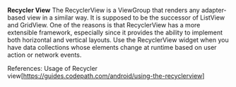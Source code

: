 **Recycler View**
The RecyclerView is a ViewGroup that renders any adapter-based view in a similar way. It is supposed to be the successor of ListView and GridView. One of the reasons is that RecyclerView has a more extensible framework, especially since it provides the ability to implement both horizontal and vertical layouts. Use the RecyclerView widget when you have data collections whose elements change at runtime based on user action or network events.

References:
Usage of Recycler view[https://guides.codepath.com/android/using-the-recyclerview]
